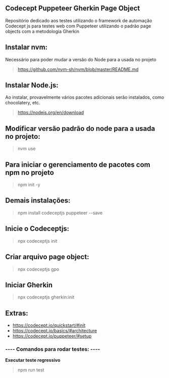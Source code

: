 ## Codecept Puppeteer Gherkin Page Object

Repositório dedicado aos testes utilizando o framework de automação Codecept js para testes web com Puppeteer utilizando o padrão page objects com a metodologia Gherkin

## Instalar nvm:
Necessário para poder mudar a versão do Node para a usada no projeto
> https://github.com/nvm-sh/nvm/blob/master/README.md

## Instalar Node.js:
Ao instalar, provavelmente vários pacotes adicionais serão instalados, como chocolatery, etc.
> https://nodejs.org/en/download

## Modificar versão padrão do node para a usada no projeto:
> nvm use

## Para iniciar o gerenciamento de pacotes com npm no projeto
> npm init -y

## Demais instalações:
> npm install codeceptjs puppeteer --save

## Inicie o Codeceptjs:
> npx codeceptjs init

## Criar arquivo page object:
> npx codeceptjs gpo

## Iniciar Gherkin
> npx codeceptjs gherkin:init

## Extras:
- https://codecept.io/quickstart/#init
- https://codecept.io/basics/#architecture
- https://codecept.io/puppeteer/#setup

### ---- Comandos para rodar testes: ----

**Executar teste regressivo**
> npm run test
